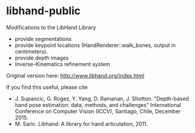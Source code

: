# libhand-public
Modifications to the LibHand Library

+ provide segmentations 
+ provide keypoint locations (HandRenderer::walk_bones, output in centimeters). 
+ provide depth images
+ Inverse-Kinematics refinement system

Original version here: http://www.libhand.org/index.html

If you find this useful, please cite
+ J. Supancic, G. Rogez, Y. Yang, D. Ramanan, J. Shotton. "Depth-based hand pose estimation: data, methods, and challenges" International Conference on Computer Vision (ICCV), Santiago, Chile, December 2015.
+ M. Saric. Libhand: A library for hand articulation, 2011.


